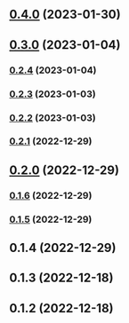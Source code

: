 

## [0.4.0](https://github.com/ahc2806/react-native-template-clean-architecture/compare/0.3.0...0.4.0) (2023-01-30)

## [0.3.0](https://github.com/ahc2806/react-native-template-clean-architecture/compare/0.2.4...0.3.0) (2023-01-04)

### [0.2.4](https://github.com/ahc2806/react-native-template-clean-architecture/compare/0.2.3...0.2.4) (2023-01-04)

### [0.2.3](https://github.com/ahc2806/react-native-template-clean-architecture/compare/0.2.2...0.2.3) (2023-01-03)

### [0.2.2](https://github.com/ahc2806/react-native-template-clean-architecture/compare/0.2.1-rc.0...0.2.2) (2023-01-03)

### [0.2.1](https://github.com/ahc2806/react-native-template-clean-architecture/compare/0.2.0...0.2.1) (2022-12-29)

## [0.2.0](https://github.com/ahc2806/react-native-template-clean-architecture/compare/0.1.6...0.2.0) (2022-12-29)

### [0.1.6](https://github.com/ahc2806/react-native-template-clean-architecture/compare/0.1.4...0.1.6) (2022-12-29)

### [0.1.5](https://github.com/ahc2806/react-native-template-clean-architecture/compare/0.1.4...0.1.5) (2022-12-29)

## 0.1.4 (2022-12-29)

## 0.1.3 (2022-12-18)

## 0.1.2 (2022-12-18)
